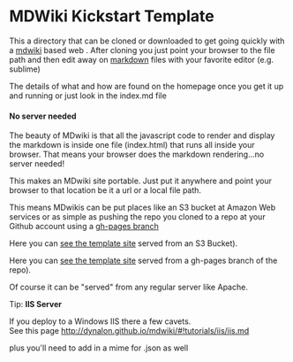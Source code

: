 # MDWiki Kickstart Template
This a directory that can be cloned or downloaded to get going quickly with a [mdwiki](http://dynalon.github.io/mdwiki/#!index.md) based web .
After cloning you just point your browser to the file path and then edit away on [markdown](https://github.com/adam-p/markdown-here/wiki/Markdown-Cheatsheet) files with your favorite editor (e.g. sublime)

The details of what and how are found on the homepage once you get it up and running or just look in the index.md file

#### No server needed

The beauty of MDwiki is that all the javascript code to render and display the markdown is inside one file (index.html) that runs all inside your browser.  That means your browser does the markdown rendering...no server needed!

This makes an MDwiki site portable.  Just put it anywhere and point your browser to that location be it a url or a local file path.

This means MDwikis can be put places like an S3 bucket at Amazon Web services or as simple as pushing the repo you cloned to a repo at your Github account using a [gh-pages branch](http://www.damian.oquanta.info/posts/one-line-deployment-of-your-site-to-gh-pages.html)

Here you can [see the template site](http://david.kebler.net.s3.amazonaws.com/mdwiki-template/index.html#!index.md) served from an S3 Bucket). 

Here you can [see the template site](http://dkebler.github.io/mdwiki-kickstart-template/#!index.md) served from a gh-pages branch of the repo). 

Of course it can be "served" from any regular server like Apache.

Tip: __IIS Server__

If you deploy to a Windows IIS there a few cavets.  
See this page http://dynalon.github.io/mdwiki/#!tutorials/iis/iis.md

plus you'll need to add in a mime for .json as well